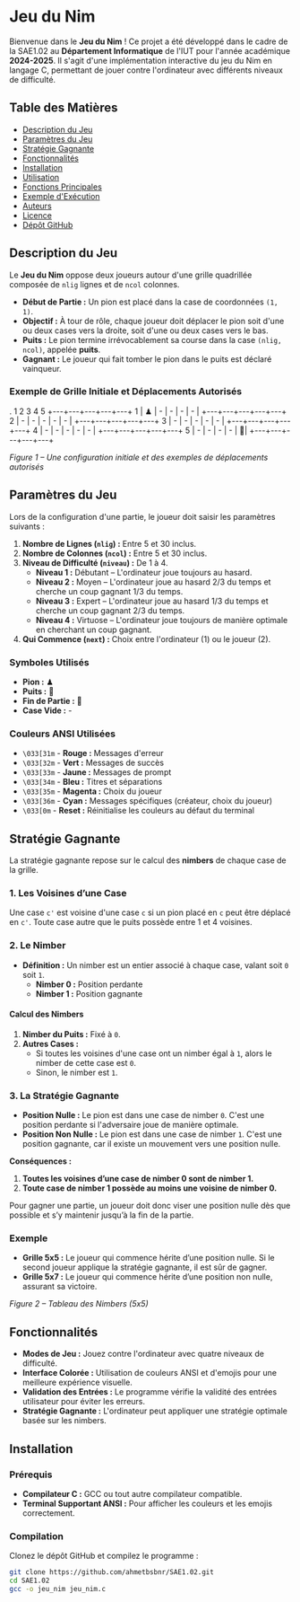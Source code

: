 # Jeu du Nim

Bienvenue dans le **Jeu du Nim** ! Ce projet a été développé dans le cadre de la SAE1.02 au **Département Informatique** de l'IUT pour l'année académique **2024-2025**. Il s'agit d'une implémentation interactive du jeu du Nim en langage C, permettant de jouer contre l'ordinateur avec différents niveaux de difficulté.

## Table des Matières

- [Description du Jeu](#description-du-jeu)
- [Paramètres du Jeu](#paramètres-du-jeu)
- [Stratégie Gagnante](#stratégie-gagnante)
- [Fonctionnalités](#fonctionnalités)
- [Installation](#installation)
- [Utilisation](#utilisation)
- [Fonctions Principales](#fonctions-principales)
- [Exemple d'Exécution](#exemple-dexécution)
- [Auteurs](#auteurs)
- [Licence](#licence)
- [Dépôt GitHub](#dépôt-github)

## Description du Jeu

Le **Jeu du Nim** oppose deux joueurs autour d'une grille quadrillée composée de `nlig` lignes et de `ncol` colonnes.

- **Début de Partie :** Un pion est placé dans la case de coordonnées `(1, 1)`.
- **Objectif :** À tour de rôle, chaque joueur doit déplacer le pion soit d'une ou deux cases vers la droite, soit d'une ou deux cases vers le bas.
- **Puits :** Le pion termine irrévocablement sa course dans la case `(nlig, ncol)`, appelée **puits**.
- **Gagnant :** Le joueur qui fait tomber le pion dans le puits est déclaré vainqueur.

### Exemple de Grille Initiale et Déplacements Autorisés

.    1   2   3   4   5
   +---+---+---+---+---+
1  | ♟ | - | - | - | - |
   +---+---+---+---+---+
2  | - | - | - | - | - |
   +---+---+---+---+---+
3  | - | - | - | - | - |
   +---+---+---+---+---+
4  | - | - | - | - | - |
   +---+---+---+---+---+
5  | - | - | - | - | 🚩|
   +---+---+---+---+---+


*Figure 1 – Une configuration initiale et des exemples de déplacements autorisés*

## Paramètres du Jeu

Lors de la configuration d'une partie, le joueur doit saisir les paramètres suivants :

1. **Nombre de Lignes (`nlig`) :** Entre 5 et 30 inclus.
2. **Nombre de Colonnes (`ncol`) :** Entre 5 et 30 inclus.
3. **Niveau de Difficulté (`niveau`) :** De 1 à 4.
    - **Niveau 1 :** Débutant – L'ordinateur joue toujours au hasard.
    - **Niveau 2 :** Moyen – L'ordinateur joue au hasard 2/3 du temps et cherche un coup gagnant 1/3 du temps.
    - **Niveau 3 :** Expert – L'ordinateur joue au hasard 1/3 du temps et cherche un coup gagnant 2/3 du temps.
    - **Niveau 4 :** Virtuose – L'ordinateur joue toujours de manière optimale en cherchant un coup gagnant.
4. **Qui Commence (`next`) :** Choix entre l'ordinateur (1) ou le joueur (2).

### Symboles Utilisés

- **Pion :** ♟
- **Puits :** 🚩
- **Fin de Partie :** 🔴
- **Case Vide :** -

### Couleurs ANSI Utilisées

- `\033[31m` - **Rouge :** Messages d'erreur
- `\033[32m` - **Vert :** Messages de succès
- `\033[33m` - **Jaune :** Messages de prompt
- `\033[34m` - **Bleu :** Titres et séparations
- `\033[35m` - **Magenta :** Choix du joueur
- `\033[36m` - **Cyan :** Messages spécifiques (créateur, choix du joueur)
- `\033[0m`  - **Reset :** Réinitialise les couleurs au défaut du terminal

## Stratégie Gagnante

La stratégie gagnante repose sur le calcul des **nimbers** de chaque case de la grille.

### 1. Les Voisines d’une Case

Une case `c'` est voisine d'une case `c` si un pion placé en `c` peut être déplacé en `c'`. Toute case autre que le puits possède entre 1 et 4 voisines.

### 2. Le Nimber

- **Définition :** Un nimber est un entier associé à chaque case, valant soit `0` soit `1`.
    - **Nimber 0 :** Position perdante
    - **Nimber 1 :** Position gagnante

#### Calcul des Nimbers

1. **Nimber du Puits :** Fixé à `0`.
2. **Autres Cases :** 
    - Si toutes les voisines d'une case ont un nimber égal à `1`, alors le nimber de cette case est `0`.
    - Sinon, le nimber est `1`.

### 3. La Stratégie Gagnante

- **Position Nulle :** Le pion est dans une case de nimber `0`. C'est une position perdante si l'adversaire joue de manière optimale.
- **Position Non Nulle :** Le pion est dans une case de nimber `1`. C'est une position gagnante, car il existe un mouvement vers une position nulle.

**Conséquences :**

1. **Toutes les voisines d’une case de nimber 0 sont de nimber 1.**
2. **Toute case de nimber 1 possède au moins une voisine de nimber 0.**

Pour gagner une partie, un joueur doit donc viser une position nulle dès que possible et s’y maintenir jusqu’à la fin de la partie.

### Exemple

- **Grille 5x5 :** Le joueur qui commence hérite d’une position nulle. Si le second joueur applique la stratégie gagnante, il est sûr de gagner.
- **Grille 5x7 :** Le joueur qui commence hérite d’une position non nulle, assurant sa victoire.

*Figure 2 – Tableau des Nimbers (5x5)*

## Fonctionnalités

- **Modes de Jeu :** Jouez contre l'ordinateur avec quatre niveaux de difficulté.
- **Interface Colorée :** Utilisation de couleurs ANSI et d'emojis pour une meilleure expérience visuelle.
- **Validation des Entrées :** Le programme vérifie la validité des entrées utilisateur pour éviter les erreurs.
- **Stratégie Gagnante :** L'ordinateur peut appliquer une stratégie optimale basée sur les nimbers.

## Installation

### Prérequis

- **Compilateur C :** GCC ou tout autre compilateur compatible.
- **Terminal Supportant ANSI :** Pour afficher les couleurs et les emojis correctement.

### Compilation

Clonez le dépôt GitHub et compilez le programme :

```bash
git clone https://github.com/ahmetbsbnr/SAE1.02.git
cd SAE1.02
gcc -o jeu_nim jeu_nim.c









